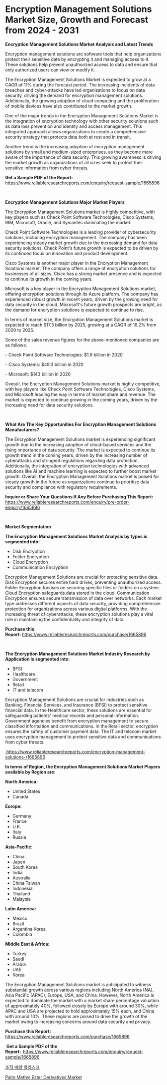 <p><h1>Encryption Management Solutions Market Size, Growth and Forecast from 2024 - 2031</h1></p><p><strong>Encryption Management Solutions Market Analysis and Latest Trends</strong></p>
<p><p>Encryption management solutions are software tools that help organizations protect their sensitive data by encrypting it and managing access to it. These solutions help prevent unauthorized access to data and ensure that only authorized users can view or modify it.</p><p>The Encryption Management Solutions Market is expected to grow at a CAGR of 11% during the forecast period. The increasing incidents of data breaches and cyber-attacks have led organizations to focus on data security, driving the demand for encryption management solutions. Additionally, the growing adoption of cloud computing and the proliferation of mobile devices have also contributed to the market growth.</p><p>One of the major trends in the Encryption Management Solutions Market is the integration of encryption technology with other security solutions such as data loss prevention and identity and access management. This integrated approach allows organizations to create a comprehensive security strategy that protects data both at rest and in transit.</p><p>Another trend is the increasing adoption of encryption management solutions by small and medium-sized enterprises, as they become more aware of the importance of data security. This growing awareness is driving the market growth as organizations of all sizes seek to protect their sensitive information from cyber threats.</p></p>
<p><strong>Get a Sample PDF of the Report:&nbsp;</strong> <a href="https://www.reliableresearchreports.com/enquiry/request-sample/1665896">https://www.reliableresearchreports.com/enquiry/request-sample/1665896</a></p>
<p>&nbsp;</p>
<p><strong>Encryption Management Solutions Major Market Players</strong></p>
<p><p>The Encryption Management Solutions market is highly competitive, with key players such as Check Point Software Technologies, Cisco Systems, IBM, Microsoft, Oracle, and Symantec dominating the market. </p><p>Check Point Software Technologies is a leading provider of cybersecurity solutions, including encryption management. The company has been experiencing steady market growth due to the increasing demand for data security solutions. Check Point's future growth is expected to be driven by its continued focus on innovation and product development.</p><p>Cisco Systems is another major player in the Encryption Management Solutions market. The company offers a range of encryption solutions for businesses of all sizes. Cisco has a strong market presence and is expected to continue its growth in the coming years.</p><p>Microsoft is a key player in the Encryption Management Solutions market, offering encryption solutions through its Azure platform. The company has experienced robust growth in recent years, driven by the growing need for data security in the cloud. Microsoft's future growth prospects are bright, as the demand for encryption solutions is expected to continue to rise.</p><p>In terms of market size, the Encryption Management Solutions market is expected to reach $17.3 billion by 2025, growing at a CAGR of 16.2% from 2020 to 2025. </p><p>Some of the sales revenue figures for the above-mentioned companies are as follows:</p><p>- Check Point Software Technologies: $1.9 billion in 2020</p><p>- Cisco Systems: $49.3 billion in 2020</p><p>- Microsoft: $143 billion in 2020</p><p>Overall, the Encryption Management Solutions market is highly competitive, with key players like Check Point Software Technologies, Cisco Systems, and Microsoft leading the way in terms of market share and revenue. The market is expected to continue growing in the coming years, driven by the increasing need for data security solutions.</p></p>
<p>&nbsp;</p>
<p><strong>What Are The Key Opportunities For Encryption Management Solutions Manufacturers?</strong></p>
<p><p>The Encryption Management Solutions market is experiencing significant growth due to the increasing adoption of cloud-based services and the rising importance of data security. The market is expected to continue its growth trend in the coming years, driven by the increasing number of cyberattacks and stringent regulations regarding data protection. Additionally, the integration of encryption technologies with advanced solutions like AI and machine learning is expected to further boost market growth. Overall, the Encryption Management Solutions market is poised for steady growth in the future as organizations continue to prioritize data security and compliance with regulatory requirements.</p></p>
<p><strong>Inquire or Share Your Questions If Any Before Purchasing This Report:</strong> <a href="https://www.reliableresearchreports.com/enquiry/pre-order-enquiry/1665896">https://www.reliableresearchreports.com/enquiry/pre-order-enquiry/1665896</a></p>
<p>&nbsp;</p>
<p><strong>Market Segmentation</strong></p>
<p><strong>The Encryption Management Solutions Market Analysis by types is segmented into:</strong></p>
<p><ul><li>Disk Encryption</li><li>Folder Encryption</li><li>Cloud Encryption</li><li>Communication Encryption</li></ul></p>
<p><p>Encryption Management Solutions are crucial for protecting sensitive data. Disk Encryption secures entire hard drives, preventing unauthorized access. Folder Encryption focuses on securing specific files or folders on a system. Cloud Encryption safeguards data stored in the cloud. Communication Encryption ensures secure transmission of data over networks. Each market type addresses different aspects of data security, providing comprehensive protection for organizations across various digital platforms. With the increasing threat of cyberattacks, these encryption solutions play a vital role in maintaining the confidentiality and integrity of data.</p></p>
<p><strong>Purchase this Report:&nbsp;</strong><a href="https://www.reliableresearchreports.com/purchase/1665896">https://www.reliableresearchreports.com/purchase/1665896</a></p>
<p>&nbsp;</p>
<p><strong>The Encryption Management Solutions Market Industry Research by Application is segmented into:</strong></p>
<p><ul><li>BFSI</li><li>Healthcare</li><li>Government</li><li>Retail</li><li>IT and telecom</li></ul></p>
<p><p>Encryption Management Solutions are crucial for industries such as Banking, Financial Services, and Insurance (BFSI) to protect sensitive financial data. In the Healthcare sector, these solutions are essential for safeguarding patients' medical records and personal information. Government agencies benefit from encryption management to secure classified information and communications. In the Retail sector, encryption ensures the safety of customer payment data. The IT and telecom market uses encryption management to protect sensitive data and communications from cyber threats.</p></p>
<p><a href="https://www.reliableresearchreports.com/encryption-management-solutions-r1665896">&nbsp;https://www.reliableresearchreports.com/encryption-management-solutions-r1665896</a></p>
<p><strong>In terms of Region, the Encryption Management Solutions Market Players available by Region are:</strong></p>
<p>
    <p> <strong> North America: </strong>
        <ul>
            <li>United States</li>
            <li>Canada</li>
        </ul>
        </p> 
    <p> <strong> Europe: </strong>
        <ul>
            <li>Germany</li>
            <li>France</li>
            <li>U.K.</li>
            <li>Italy</li>
            <li>Russia</li>
        </ul>
        </p> 
    <p> <strong> Asia-Pacific: </strong>
        <ul>
            <li>China</li>
            <li>Japan</li>
            <li>South Korea</li>
            <li>India</li>
            <li>Australia</li>
            <li>China Taiwan</li>
            <li>Indonesia</li>
            <li>Thailand</li>
            <li>Malaysia</li>
        </ul>
        </p> 
    <p> <strong> Latin America: </strong>
        <ul>
            <li>Mexico</li>
            <li>Brazil</li>
            <li>Argentina Korea</li>
            <li>Colombia</li>
        </ul>
        </p> 
    <p> <strong> Middle East & Africa: </strong>
        <ul>
            <li>Turkey</li>
            <li>Saudi</li>
            <li>Arabia</li>
            <li>UAE</li>
            <li>Korea</li>
        </ul>
    </p>
    </p>
<p><p>The Encryption Management Solutions market is anticipated to witness substantial growth across various regions including North America (NA), Asia Pacific (APAC), Europe, USA, and China. However, North America is expected to dominate the market with a market share percentage valuation of approximately 40%, followed closely by Europe with around 30%, while APAC and USA are projected to hold approximately 15% each, and China with around 10%. These regions are poised to drive the growth of the market owing to increasing concerns around data security and privacy.</p></p>
<p><strong>Purchase this Report: </strong><a href="https://www.reliableresearchreports.com/purchase/1665896">https://www.reliableresearchreports.com/purchase/1665896</a></p>
<p>&nbsp;<strong>Get a Sample PDF of the Report:&nbsp;&nbsp;</strong><a href="https://www.reliableresearchreports.com/enquiry/request-sample/1665896">https://www.reliableresearchreports.com/enquiry/request-sample/1665896</a></p>
<p><strong></strong></p>
<p><p><a href="https://medium.com/@darrickdibbert2022/%EC%A1%B0%EC%A7%81-%EB%B0%B0%EC%96%91-%ED%94%8C%EB%9D%BC%EC%8A%A4%ED%81%AC-%EC%8B%9C%EC%9E%A5-%EC%A1%B0%EC%82%AC-%EB%B3%B4%EA%B3%A0%EC%84%9C-2024%EB%85%84%EB%B6%80%ED%84%B0-2031%EB%85%84%EA%B9%8C%EC%A7%80%EC%9D%98-%EC%97%AD%EC%82%AC-%EB%B0%8F-%EC%98%88%EC%B8%A1-34c76b601af5">조직 배양 플라스크</a></p><p><a href="https://issuu.com/reportprime-2/docs/palm-methyl-ester-derivatives-market-size-2030.ppt">Palm Methyl Ester Derivatives Market</a></p></p>